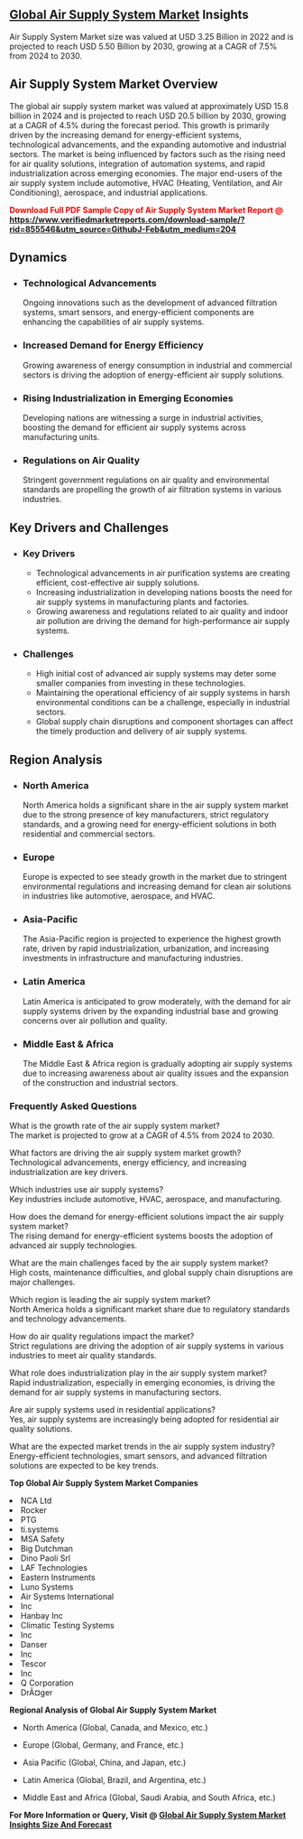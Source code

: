 <h2><a href="https://www.verifiedmarketreports.com/download-sample/?rid=855546&amp;utm_source=GithubJ&amp;utm_medium=204" target="_blank">Global Air Supply System Market</a> Insights</h2><p>Air Supply System Market size was valued at USD 3.25 Billion in 2022 and is projected to reach USD 5.50 Billion by 2030, growing at a CAGR of 7.5% from 2024 to 2030.</p><p><h2>Air Supply System Market Overview</h2> <p>The global air supply system market was valued at approximately USD 15.8 billion in 2024 and is projected to reach USD 20.5 billion by 2030, growing at a CAGR of 4.5% during the forecast period. This growth is primarily driven by the increasing demand for energy-efficient systems, technological advancements, and the expanding automotive and industrial sectors. The market is being influenced by factors such as the rising need for air quality solutions, integration of automation systems, and rapid industrialization across emerging economies. The major end-users of the air supply system include automotive, HVAC (Heating, Ventilation, and Air Conditioning), aerospace, and industrial applications.</p> <p><strong><p><span class=""><span style="color: #ff0000;"><strong>Download Full PDF Sample Copy of Air Supply System Market Report</strong> @ </span><a href="https://www.verifiedmarketreports.com/download-sample/?rid=855546&amp;utm_source=GithubJ-Feb&amp;utm_medium=204" target="_blank">https://www.verifiedmarketreports.com/download-sample/?rid=855546&amp;utm_source=GithubJ-Feb&amp;utm_medium=204</a></span></p></strong></p> <h2>Dynamics</h2> <ul> <li><h3>Technological Advancements</h3> Ongoing innovations such as the development of advanced filtration systems, smart sensors, and energy-efficient components are enhancing the capabilities of air supply systems.</li> <li><h3>Increased Demand for Energy Efficiency</h3> Growing awareness of energy consumption in industrial and commercial sectors is driving the adoption of energy-efficient air supply solutions.</li> <li><h3>Rising Industrialization in Emerging Economies</h3> Developing nations are witnessing a surge in industrial activities, boosting the demand for efficient air supply systems across manufacturing units.</li> <li><h3>Regulations on Air Quality</h3> Stringent government regulations on air quality and environmental standards are propelling the growth of air filtration systems in various industries.</li> </ul> <h2>Key Drivers and Challenges</h2> <ul> <li><h3>Key Drivers</h3> <ul> <li>Technological advancements in air purification systems are creating efficient, cost-effective air supply solutions.</li> <li>Increasing industrialization in developing nations boosts the need for air supply systems in manufacturing plants and factories.</li> <li>Growing awareness and regulations related to air quality and indoor air pollution are driving the demand for high-performance air supply systems.</li> </ul> </li> <li><h3>Challenges</h3> <ul> <li>High initial cost of advanced air supply systems may deter some smaller companies from investing in these technologies.</li> <li>Maintaining the operational efficiency of air supply systems in harsh environmental conditions can be a challenge, especially in industrial sectors.</li> <li>Global supply chain disruptions and component shortages can affect the timely production and delivery of air supply systems.</li> </ul> </li> </ul> <h2>Region Analysis</h2> <ul> <li><h3>North America</h3> North America holds a significant share in the air supply system market due to the strong presence of key manufacturers, strict regulatory standards, and a growing need for energy-efficient solutions in both residential and commercial sectors.</li> <li><h3>Europe</h3> Europe is expected to see steady growth in the market due to stringent environmental regulations and increasing demand for clean air solutions in industries like automotive, aerospace, and HVAC.</li> <li><h3>Asia-Pacific</h3> The Asia-Pacific region is projected to experience the highest growth rate, driven by rapid industrialization, urbanization, and increasing investments in infrastructure and manufacturing industries.</li> <li><h3>Latin America</h3> Latin America is anticipated to grow moderately, with the demand for air supply systems driven by the expanding industrial base and growing concerns over air pollution and quality.</li> <li><h3>Middle East & Africa</h3> The Middle East & Africa region is gradually adopting air supply systems due to increasing awareness about air quality issues and the expansion of the construction and industrial sectors.</li> </ul> <h3>Frequently Asked Questions</h3> <p>What is the growth rate of the air supply system market? <br> The market is projected to grow at a CAGR of 4.5% from 2024 to 2030.</p> <p>What factors are driving the air supply system market growth? <br> Technological advancements, energy efficiency, and increasing industrialization are key drivers.</p> <p>Which industries use air supply systems? <br> Key industries include automotive, HVAC, aerospace, and manufacturing.</p> <p>How does the demand for energy-efficient solutions impact the air supply system market? <br> The rising demand for energy-efficient systems boosts the adoption of advanced air supply technologies.</p> <p>What are the main challenges faced by the air supply system market? <br> High costs, maintenance difficulties, and global supply chain disruptions are major challenges.</p> <p>Which region is leading the air supply system market? <br> North America holds a significant market share due to regulatory standards and technology advancements.</p> <p>How do air quality regulations impact the market? <br> Strict regulations are driving the adoption of air supply systems in various industries to meet air quality standards.</p> <p>What role does industrialization play in the air supply system market? <br> Rapid industrialization, especially in emerging economies, is driving the demand for air supply systems in manufacturing sectors.</p> <p>Are air supply systems used in residential applications? <br> Yes, air supply systems are increasingly being adopted for residential air quality solutions.</p> <p>What are the expected market trends in the air supply system industry? <br> Energy-efficient technologies, smart sensors, and advanced filtration solutions are expected to be key trends.</p> </p><p><strong>Top Global Air Supply System Market Companies</strong></p><div data-test-id=""><p><li>NCA Ltd</li><li> Rocker</li><li> PTG</li><li> ti.systems</li><li> MSA Safety</li><li> Big Dutchman</li><li> Dino Paoli Srl</li><li> LAF Technologies</li><li> Eastern Instruments</li><li> Luno Systems</li><li> Air Systems International</li><li> Inc</li><li> Hanbay Inc</li><li> Climatic Testing Systems</li><li> Inc</li><li> Danser</li><li> Inc</li><li> Tescor</li><li> Inc</li><li> Q Corporation</li><li> DrÃ¤ger</li></p><div><strong>Regional Analysis of&nbsp;Global Air Supply System Market</strong></div><ul><li dir="ltr"><p dir="ltr">North America&nbsp;(Global, Canada, and Mexico, etc.)</p></li><li dir="ltr"><p dir="ltr">Europe (Global, Germany, and France, etc.)</p></li><li dir="ltr"><p dir="ltr">Asia Pacific&nbsp;(Global, China, and Japan, etc.)</p></li><li dir="ltr"><p dir="ltr">Latin America&nbsp;(Global, Brazil, and Argentina, etc.)</p></li><li dir="ltr">Middle East and Africa&nbsp;(Global, Saudi Arabia, and South Africa, etc.)</li></ul><p><strong>For More Information or Query, Visit @&nbsp;</strong><strong><a href="https://www.verifiedmarketreports.com/product/air-supply-system-market/?utm_source=GithubJ&amp;utm_medium=204" target="_blank">Global Air Supply System Market Insights Size And Forecast</a></strong></p></div>
